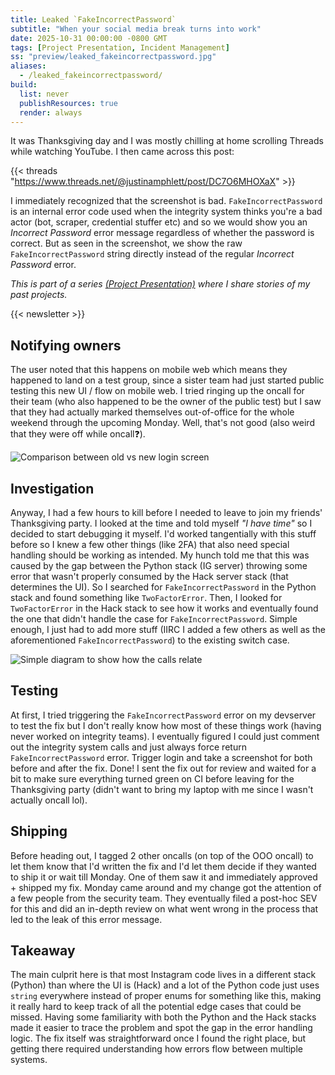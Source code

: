 ```yaml
---
title: Leaked `FakeIncorrectPassword`
subtitle: "When your social media break turns into work"
date: 2025-10-31 00:00:00 -0800 GMT
tags: [Project Presentation, Incident Management]
ss: "preview/leaked_fakeincorrectpassword.jpg"
aliases:
  - /leaked_fakeincorrectpassword/
build:
  list: never
  publishResources: true
  render: always
---
```


It was Thanksgiving day and I was mostly chilling at home scrolling Threads while watching YouTube. I then came across this post:

{{< threads "https://www.threads.net/@justinamphlett/post/DC7O6MHOXaX" >}}

I immediately recognized that the screenshot is bad. `FakeIncorrectPassword` is an internal error code used when the integrity system thinks you're a bad actor (bot, scraper, credential stuffer etc) and so we would show you an _Incorrect Password_ error message regardless of whether the password is correct. But as seen in the screenshot, we show the raw `FakeIncorrectPassword` string directly instead of the regular _Incorrect Password_ error.

_This is part of a series [(Project Presentation)](/blog/project-presentation/) where I share stories of my past projects._

{{< newsletter >}}

## Notifying owners

The user noted that this happens on mobile web which means they happened to land on a test group, since a sister team had just started public testing this new UI / flow on mobile web. I tried ringing up the oncall for their team (who also happened to be the owner of the public test) but I saw that they had actually marked themselves out-of-office for the whole weekend through the upcoming Monday. Well, that's not good (also weird that they were off while oncall❓).

![](/blog/img/fakeincorrectpassword1.png "Comparison between old vs new login screen")

## Investigation

Anyway, I had a few hours to kill before I needed to leave to join my friends' Thanksgiving party. I looked at the time and told myself _"I have time"_ so I decided to start debugging it myself. I'd worked tangentially with this stuff before so I knew a few other things (like 2FA) that also need special handling should be working as intended. My hunch told me that this was caused by the gap between the Python stack (IG server) throwing some error that wasn't properly consumed by the Hack server stack (that determines the UI). So I searched for `FakeIncorrectPassword` in the Python stack and found something like `TwoFactorError`. Then, I looked for `TwoFactorError` in the Hack stack to see how it works and eventually found the one that didn't handle the case for `FakeIncorrectPassword`. Simple enough, I just had to add more stuff (IIRC I added a few others as well as the aforementioned `FakeIncorrectPassword`) to the existing switch case.

![](/blog/img/fakeincorrectpassword2.png "Simple diagram to show how the calls relate")

## Testing

At first, I tried triggering the `FakeIncorrectPassword` error on my devserver to test the fix but I don't really know how most of these things work (having never worked on integrity teams). I eventually figured I could just comment out the integrity system calls and just always force return `FakeIncorrectPassword` error. Trigger login and take a screenshot for both before and after the fix. Done! I sent the fix out for review and waited for a bit to make sure everything turned green on CI before leaving for the Thanksgiving party (didn't want to bring my laptop with me since I wasn't actually oncall lol).

## Shipping

Before heading out, I tagged 2 other oncalls (on top of the OOO oncall) to let them know that I'd written the fix and I'd let them decide if they wanted to ship it or wait till Monday. One of them saw it and immediately approved + shipped my fix. Monday came around and my change got the attention of a few people from the security team. They eventually filed a post-hoc SEV for this and did an in-depth review on what went wrong in the process that led to the leak of this error message.

## Takeaway

The main culprit here is that most Instagram code lives in a different stack (Python) than where the UI is (Hack) and a lot of the Python code just uses `string` everywhere instead of proper enums for something like this, making it really hard to keep track of all the potential edge cases that could be missed. Having some familiarity with both the Python and the Hack stacks made it easier to trace the problem and spot the gap in the error handling logic. The fix itself was straightforward once I found the right place, but getting there required understanding how errors flow between multiple systems.